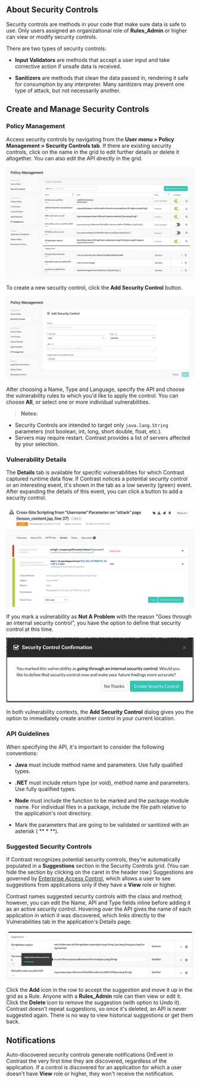 <!--
title: "Security Controls"
description: "Overview of security controls within Contrast rules"
tags: "Admin policy TeamServer application security controls"
-->


## About Security Controls

Security controls are methods in your code that make sure data is safe to use. Only users assigned an organizational role of **Rules_Admin** or higher can view or modify security controls.

There are two types of security controls:

* **Input Validators** are methods that accept a user input and take corrective action if unsafe data is received.

* **Sanitizers** are methods that clean the data passed in, rendering it safe for consumption by any interpreter. Many sanitizers may prevent one type of attack, but not necessarily another.


## Create and Manage Security Controls

### Policy Management

Access security controls by navigating from the **User menu > Policy Management > Security Controls tab**. If there are existing security controls, click on the name in the grid to edit further details or delete it altogether. You can also edit the API directly in the grid.

<a href="assets/images/Security-controls-grid.png" rel="lightbox" title="Security Controls grid"><img class="thumbnail" src="assets/images/Security-controls-grid.png"/></a>

To create a new security control, click the **Add Security Control** button.  

<a href="assets/images/Security-control-add.png" rel="lightbox" title="Add a security control"><img class="thumbnail" src="assets/images/Security-control-add.png"/></a>

After choosing a Name, Type and Language, specify the API and choose the vulnerability rules to which you'd like to apply the control. You can choose **All**, or select one or more individual vulnerabilities.

>**Notes:** 
 * Security Controls are intended to target only `java.lang.String` parameters (not boolean, int, long, short double, float, etc.). 
 * Servers may require restart. Contrast provides a list of servers affected by your selection.


### Vulnerability Details

The **Details** tab is available for specific vulnerabilities for which Contrast captured runtime data flow. If Contrast notices a potential security control or an interesting event, it's shown in the tab as a low severity (green) event. After expanding the details of this event, you can click a button to add a security control. 

<a href="assets/images/Security-control-details-tab.png" rel="lightbox" title="Create a security control from the vulnerability Details tab"><img class="thumbnail" src="assets/images/Security-control-details-tab.png"/></a>

If you mark a vulnerability as **Not A Problem** with the reason "Goes through an internal security control", you have the option to define that security control at this time. 

<a href="assets/images/Security-control-confirmation.png" rel="lightbox" title="Create a security control from vulnerability status"><img class="thumbnail" src="assets/images/Security-control-confirmation.png"/></a>

In both vulnerability contexts, the **Add Security Control** dialog gives you the option to immediately create another control in your current location.

### API Guidelines

When specifying the API, it's important to consider the following conventions:

* **Java** must include method name and parameters. Use fully qualified types.

* **.NET** must include return type (or void), method name and parameters. Use fully qualified types.

* **Node** must include the function to be marked and the package module name. For individual files in a package, include the file path relative to the application's root directory.

* Mark the parameters that are going to be validated or sanitized with an asterisk ( ** * **).

### Suggested Security Controls

If Contrast recognizes potential security controls, they're automatically populated in a **Suggestions** section in the Security Controls grid. (You can hide the section by clicking on the caret in the header row.) Suggestions are governed by [Enterprise Access Control](admin-manageorgs.html#access), which allows a user to see suggestions from applications only if they have a **View** role or higher.

Contrast names suggested security controls with the class and method; however, you can edit the Name, API and Type fields inline before adding it as an active security control. Hovering over the API gives the name of each application in which it was discovered, which links directly to the Vulnerabilities tab in the application's Details page. 

<a href="assets/images/Security-controls-suggested.png" rel="lightbox" title="Suggested security controls"><img class="thumbnail" src="assets/images/Security-controls-suggested.png"/></a>

Click the **Add** icon in the row to accept the suggestion and move it up in the grid as a Rule. Anyone with a **Rules_Admin** role can then view or edit it. Click the **Delete** icon to remove the suggestion (with option to Undo it). Contrast doesn't repeat suggestions, so once it's deleted, an API is never suggested again. There is no way to view historical suggestions or get them back.

## Notifications

Auto-discovered security controls generate notifications OnEvent in Contrast the very first time they are discovered, regardless of the application. If a control is discovered for an application for which a user doesn't have **View** role or higher, they won't receive the notification.



